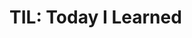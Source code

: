 # TIL: Today I Learned
<!--
- [2023_07_14](20230714/README.md): 마크다운, Git
---
- [2023_07_17](20230717/README.md): 프로그래밍 소개, Python 소개
- [2023_07_18](20230718/README.md): Data Types
- [2023_07_19](20230719/README.md): Functions
- [2023_07_20](20230720/README.md): Control of flow
- [2023_07_21](20230721_PJT/README.md): 관통 프로젝트 1차
---
- [2023_07_24](20230724/README.md): Data Structure
- [2023_07_25](20230725/README.md): Data Structure, 복사
- [2023_07_26](20230726/README.md): 상속, 메서드
- [2023_07_27](20230727/README.md): 상속, 예외
-->
